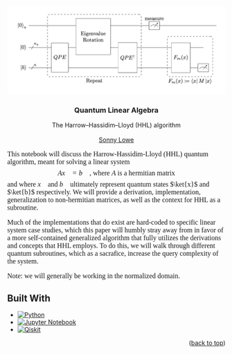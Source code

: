 <a id="readme-top"></a>

![cover_photo](assets/schematic.png)

<div align="center">

<h3 align="center">Quantum Linear Algebra</h3>

  <p align="center">
    The Harrow–Hassidim–Lloyd (HHL) algorithm  
    <br />
    <br />
    <a href="https://github.com/sonnyloweus">Sonny Lowe</a>
  </p>
</div>

<div style="font-family: 'Times New Roman'; font-size: 16px;">

This notebook will discuss the Harrow-Hassidim-Lloyd (HHL) quantum algorithm, meant for solving a linear system
$$A\vec{x}=\vec{b} \text{ ,  where } A \text{ is a hermitian matrix}$$
and where $\vec{x}$ and $\vec{b}$ ultimately represent quantum states $\ket{x}$ and $\ket{b}$ respectively. We will provide a derivation, implementation, generalization to non-hermitian matrices, as well as the context for HHL as a subroutine.

Much of the implementations that do exist are hard-coded to specific linear system case studies, which this paper will humbly stray away from in favor of a more self-contained generalized algorithm that fully utilizes the derivations and concepts that HHL employs. To do this, we will walk through different quantum subroutines, which as a sacrafice, increase the query complexity of the system.

Note: we will generally be working in the normalized domain.
</div>

## Built With
* [![Python][Python.org]][Python-url]
* [![Jupyter Notebook][Jupyter.org]][Jupyter-url]
* [![Qiskit][Qiskit.org]][Qiskit-url]

[Python.org]: https://img.shields.io/badge/Python-3776AB?style=for-the-badge&logo=python&logoColor=white
[Python-url]: https://www.python.org/

[Jupyter.org]: https://img.shields.io/badge/Jupyter-DA5B0B?style=for-the-badge&logo=jupyter&logoColor=white
[Jupyter-url]: https://jupyter.org/

[Qiskit.org]: https://img.shields.io/badge/Qiskit-6929C4?style=for-the-badge&logo=IBM&logoColor=white
[Qiskit-url]: https://qiskit.org/


<p align="right">(<a href="#readme-top">back to top</a>)</p>